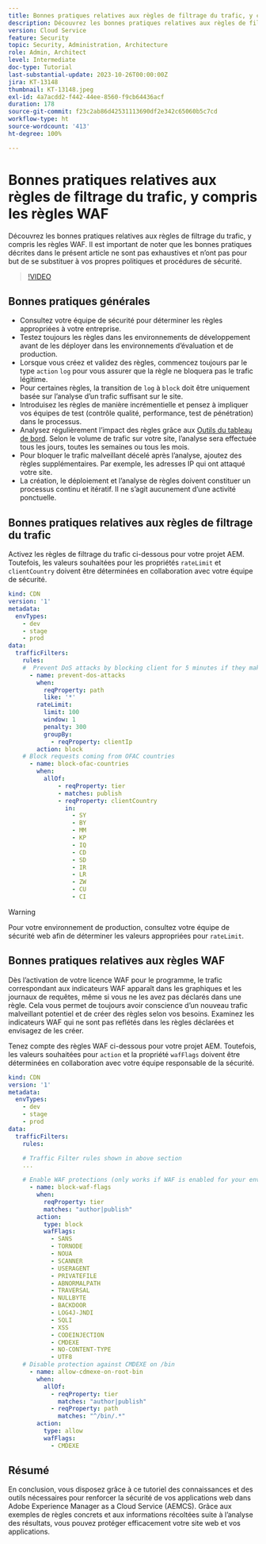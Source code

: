 ```yaml
---
title: Bonnes pratiques relatives aux règles de filtrage du trafic, y compris les règles WAF
description: Découvrez les bonnes pratiques relatives aux règles de filtrage du trafic, y compris les règles WAF.
version: Cloud Service
feature: Security
topic: Security, Administration, Architecture
role: Admin, Architect
level: Intermediate
doc-type: Tutorial
last-substantial-update: 2023-10-26T00:00:00Z
jira: KT-13148
thumbnail: KT-13148.jpeg
exl-id: 4a7acdd2-f442-44ee-8560-f9cb64436acf
duration: 178
source-git-commit: f23c2ab86d42531113690df2e342c65060b5c7cd
workflow-type: ht
source-wordcount: '413'
ht-degree: 100%

---
```


# Bonnes pratiques relatives aux règles de filtrage du trafic, y compris les règles WAF

Découvrez les bonnes pratiques relatives aux règles de filtrage du trafic, y compris les règles WAF. Il est important de noter que les bonnes pratiques décrites dans le présent article ne sont pas exhaustives et n’ont pas pour but de se substituer à vos propres politiques et procédures de sécurité.

>[!VIDEO](https://video.tv.adobe.com/v/3425408?quality=12&learn=on)

## Bonnes pratiques générales

- Consultez votre équipe de sécurité pour déterminer les règles appropriées à votre entreprise.
- Testez toujours les règles dans les environnements de développement avant de les déployer dans les environnements d’évaluation et de production.
- Lorsque vous créez et validez des règles, commencez toujours par le type `action` `log` pour vous assurer que la règle ne bloquera pas le trafic légitime.
- Pour certaines règles, la transition de `log` à `block` doit être uniquement basée sur l’analyse d’un trafic suffisant sur le site.
- Introduisez les règles de manière incrémentielle et pensez à impliquer vos équipes de test (contrôle qualité, performance, test de pénétration) dans le processus.
- Analysez régulièrement l’impact des règles grâce aux [Outils du tableau de bord](https://github.com/adobe/AEMCS-CDN-Log-Analysis-ELK-Tool). Selon le volume de trafic sur votre site, l’analyse sera effectuée tous les jours, toutes les semaines ou tous les mois.
- Pour bloquer le trafic malveillant décelé après l’analyse, ajoutez des règles supplémentaires. Par exemple, les adresses IP qui ont attaqué votre site.
- La création, le déploiement et l’analyse de règles doivent constituer un processus continu et itératif. Il ne s’agit aucunement d’une activité ponctuelle.

## Bonnes pratiques relatives aux règles de filtrage du trafic

Activez les règles de filtrage du trafic ci-dessous pour votre projet AEM. Toutefois, les valeurs souhaitées pour les propriétés `rateLimit` et `clientCountry` doivent être déterminées en collaboration avec votre équipe de sécurité.

```yaml
kind: CDN
version: '1'
metadata:
  envTypes:
    - dev
    - stage
    - prod
data:
  trafficFilters:
    rules:
    #  Prevent DoS attacks by blocking client for 5 minutes if they make more than 100 requests in 1 second.
      - name: prevent-dos-attacks
        when:
          reqProperty: path
          like: '*'
        rateLimit:
          limit: 100
          window: 1
          penalty: 300
          groupBy:
            - reqProperty: clientIp
        action: block
    # Block requests coming from OFAC countries
      - name: block-ofac-countries
        when:
          allOf:
              - reqProperty: tier
              - matches: publish
              - reqProperty: clientCountry
                in:
                  - SY
                  - BY
                  - MM
                  - KP
                  - IQ
                  - CD
                  - SD
                  - IR
                  - LR
                  - ZW
                  - CU
                  - CI
```

>[!WARNING]
>
>Pour votre environnement de production, consultez votre équipe de sécurité web afin de déterminer les valeurs appropriées pour `rateLimit`.

## Bonnes pratiques relatives aux règles WAF

Dès l’activation de votre licence WAF pour le programme, le trafic correspondant aux indicateurs WAF apparaît dans les graphiques et les journaux de requêtes, même si vous ne les avez pas déclarés dans une règle. Cela vous permet de toujours avoir conscience d’un nouveau trafic malveillant potentiel et de créer des règles selon vos besoins. Examinez les indicateurs WAF qui ne sont pas reflétés dans les règles déclarées et envisagez de les créer.

Tenez compte des règles WAF ci-dessous pour votre projet AEM. Toutefois, les valeurs souhaitées pour `action` et la propriété `wafFlags` doivent être déterminées en collaboration avec votre équipe responsable de la sécurité.

```yaml
kind: CDN
version: '1'
metadata:
  envTypes:
    - dev
    - stage
    - prod
data:
  trafficFilters:
    rules:

    # Traffic Filter rules shown in above section
    ...

    # Enable WAF protections (only works if WAF is enabled for your environment)
      - name: block-waf-flags
        when:
          reqProperty: tier
          matches: "author|publish"
        action:
          type: block
          wafFlags:
            - SANS
            - TORNODE
            - NOUA
            - SCANNER
            - USERAGENT
            - PRIVATEFILE
            - ABNORMALPATH
            - TRAVERSAL
            - NULLBYTE
            - BACKDOOR
            - LOG4J-JNDI
            - SQLI
            - XSS
            - CODEINJECTION
            - CMDEXE
            - NO-CONTENT-TYPE
            - UTF8
    # Disable protection against CMDEXE on /bin
      - name: allow-cdmexe-on-root-bin
        when:
          allOf:
            - reqProperty: tier
              matches: "author|publish"
            - reqProperty: path
              matches: "^/bin/.*"
        action:
          type: allow
          wafFlags:
            - CMDEXE
```

## Résumé

En conclusion, vous disposez grâce à ce tutoriel des connaissances et des outils nécessaires pour renforcer la sécurité de vos applications web dans Adobe Experience Manager as a Cloud Service (AEMCS). Grâce aux exemples de règles concrets et aux informations récoltées suite à l’analyse des résultats, vous pouvez protéger efficacement votre site web et vos applications.



